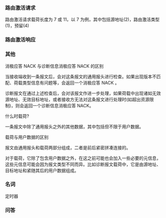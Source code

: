
### 路由激活请求

路由激活请求载荷长度为 7 或 11，以 7 为例，其中包括源地址(2)，路由激活类型(1)，预留(4)


### 路由激活响应


### 其他

消极应答 NACK 与诊断信息消极应答 NACK 的区别

当接收端收到一条报文后，会对这条报文的通用报头进行检查。如果出现版本不匹配、荷载类型信息有问题等，会返回一个消极应答 NACK 。

诊断报文在通过上述检查后，会对该报文作进一步处理，如果荷载中出现诸如无效源地址、无效目标地址，或者接收方无法对这条报文进行处理时(如超出资源限制)，则会返回一个诊断信息消极应答 NACK。


什么时载荷?

一条报文中除了通用报头之外的其他数据，其中包括但不限于用户数据。

载荷与用户数据的区别

报文由通用报头和载荷两部分组成，二者是前后紧密拼凑连接的。

对于载荷，它除了包含用户数据之外，在这之前可能也会加入一些必要的元信息，这些元信息可能会因为报文类型不同而异。比如诊断报文载荷中，它是由源地址、目标地址和紧随其后的用户数据组成。

### 名词

定时器


### 问答
